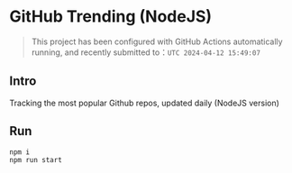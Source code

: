 # GitHub Trending (NodeJS)

> This project has been configured with GitHub Actions automatically running, and recently submitted to：`UTC 2024-04-12 15:49:07`

## Intro

Tracking the most popular Github repos, updated daily (NodeJS version)

## Run

```bash
npm i
npm run start
```

